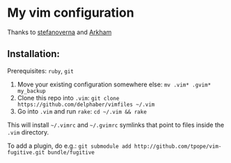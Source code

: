 My vim configuration
==========================

Thanks to [stefanoverna](https://github.com/stefanoverna) and [Arkham](https://github.com/Arkham)

## Installation:

Prerequisites: `ruby`, `git`

1. Move your existing configuration somewhere else:
   `mv .vim* .gvim* my_backup`
2. Clone this repo into `.vim`:
   `git clone https://github.com/delphaber/vimfiles ~/.vim`
3. Go into `.vim` and run `rake`:
   `cd ~/.vim && rake`

This will install `~/.vimrc` and `~/.gvimrc` symlinks that point to
files inside the `.vim` directory.

To add a plugin, do e.g.:
    `git submodule add http://github.com/tpope/vim-fugitive.git bundle/fugitive`

